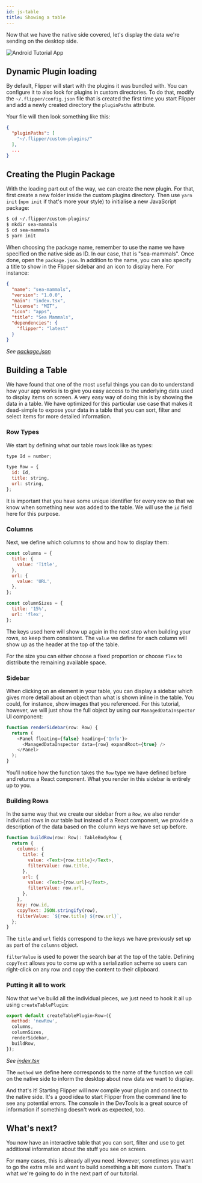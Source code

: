 ```yaml
---
id: js-table
title: Showing a table
---
```


Now that we have the native side covered, let's display the data we're sending
on the desktop side.

![Android Tutorial App](assets/android-tutorial-desktop.png)

## Dynamic Plugin loading

By default, Flipper will start with the plugins it was bundled with. You can
configure it to also look for plugins in custom directories. To do that,
modify the `~/.flipper/config.json` file that is created the first time
you start Flipper and add a newly created directory the `pluginPaths` attribute.

Your file will then look something like this:

```json
{
  "pluginPaths": [
    "~/.flipper/custom-plugins/"
  ],
  ...
}
```

## Creating the Plugin Package

With the loading part out of the way, we can create the new plugin. For that, first
create a new folder inside the custom plugins directory. Then use `yarn init` (`npm init` if that's more your style)
to initialise a new JavaScript package:

```bash
$ cd ~/.flipper/custom-plugins/
$ mkdir sea-mammals
$ cd sea-mammals
$ yarn init
```

When choosing the package name, remember to use the name we have specified on the native side as ID.
In our case, that is "sea-mammals". Once done, open the `package.json`. In addition to the name,
you can also specify a title to show in the Flipper sidebar and an icon to display here. For instance:

```json
{
  "name": "sea-mammals",
  "version": "1.0.0",
  "main": "index.tsx",
  "license": "MIT",
  "icon": "apps",
  "title": "Sea Mammals",
  "dependencies": {
    "flipper": "latest"
  }
}
```
*See [package.json](https://github.com/facebook/flipper/blob/master/src/plugins/seamammals/package.json)*

## Building a Table

We have found that one of the most useful things you can do to understand how your app works
is to give you easy access to the underlying data used to display items on screen. A very
easy way of doing this is by showing the data in a table. We have optimized for this
particular use case that makes it dead-simple to expose your data in a table that you
can sort, filter and select items for more detailed information.

### Row Types

We start by defining what our table rows look like as types:

```javascript
type Id = number;

type Row = {
  id: Id,
  title: string,
  url: string,
};
```

It is important that you have some unique identifier for every row so
that we know when something new was added to the table. We will use the
`id` field here for this purpose.

### Columns

Next, we define which columns to show and how to display them:

```javascript
const columns = {
  title: {
    value: 'Title',
  },
  url: {
    value: 'URL',
  },
};

const columnSizes = {
  title: '15%',
  url: 'flex',
};
```

The keys used here will show up again in the next step when building
your rows, so keep them consistent. The `value` we define for each column will show up as the header at the top of the table.

For the size you can either choose a fixed proportion or choose `flex`
to distribute the remaining available space.

### Sidebar

When clicking on an element in your table, you can display a sidebar
which gives more detail about an object than what is shown inline in the
table. You could, for instance, show images that you referenced.
For this tutorial, however, we will just show the full object by
using our `ManagedDataInspector` UI component:

```javascript
function renderSidebar(row: Row) {
  return (
    <Panel floating={false} heading={'Info'}>
      <ManagedDataInspector data={row} expandRoot={true} />
    </Panel>
  );
}
```

You'll notice how the function takes the `Row` type we have defined
before and returns a React component. What you render in this sidebar is
entirely up to you.

### Building Rows

In the same way that we create our sidebar from a `Row`, we
also render individual rows in our table but instead of a React
component, we provide a description of the data based
on the column keys we have set up before.

```javascript
function buildRow(row: Row): TableBodyRow {
  return {
    columns: {
      title: {
        value: <Text>{row.title}</Text>,
        filterValue: row.title,
      },
      url: {
        value: <Text>{row.url}</Text>,
        filterValue: row.url,
      },
    },
    key: row.id,
    copyText: JSON.stringify(row),
    filterValue: `${row.title} ${row.url}`,
  };
}
```

The `title` and `url` fields correspond to the keys
we have previously set up as part of the `columns`
object.

`filterValue` is used to power the search bar at the top
of the table. Defining `copyText` allows you to come up
with a serialization scheme so users can right-click on
any row and copy the content to their clipboard.

### Putting it all to work

Now that we've build all the individual pieces, we
just need to hook it all up using `createTablePlugin`:

```javascript
export default createTablePlugin<Row>({
  method: 'newRow',
  columns,
  columnSizes,
  renderSidebar,
  buildRow,
});
```
*See [index.tsx](https://github.com/facebook/flipper/blob/master/src/plugins/seamammals/index.tsx)*

The `method` we define here corresponds to the name
of the function we call on the native side to inform
the desktop about new data we want to display.

And that's it! Starting Flipper will now compile your
plugin and connect to the native side. It's a good
idea to start Flipper from the command line to see
any potential errors. The console in the DevTools
is a great source of information if something doesn't
work as expected, too.

## What's next?

You now have an interactive table that you can sort,
filter and use to get additional information about
the stuff you see on screen.

For many cases, this is already all you need. However,
sometimes you want to go the extra mile and want
to build something a bit more custom. That's what
we're going to do in the next part of our tutorial.
